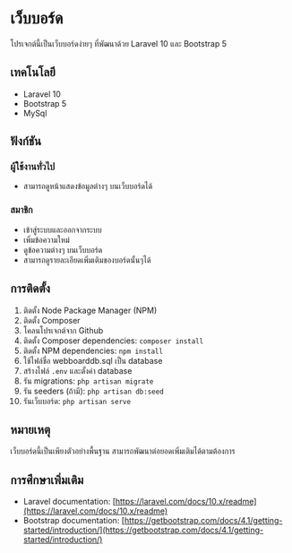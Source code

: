 # เว็บบอร์ด

โปรเจกต์นี้เป็นเว็บบอร์ดง่ายๆ ที่พัฒนาด้วย Laravel 10 และ Bootstrap 5

## เทคโนโลยี

- Laravel 10
- Bootstrap 5
- MySql

## ฟังก์ชัน

### ผู้ใช้งานทั่วไป
- สามารถดูหน้าแสดงข้อมูลต่างๆ บนเว็บบอร์ดได้

### สมาชิก
- เข้าสู่ระบบและออกจากระบบ
- เพิ่มข้อความใหม่
- ดูข้อความต่างๆ บนเว็บบอร์ด
- สามารถดูรายละเอียดเพิ่มเติมของบอร์ดนั้นๆได้

## การติดตั้ง

1. ติดตั้ง Node Package Manager (NPM)
2. ติดตั้ง Composer
3. โคลนโปรเจกต์จาก Github
4. ติดตั้ง Composer dependencies: `composer install`
5. ติดตั้ง NPM dependencies: `npm install`
6. ใช้ไฟล์ชื่อ webboarddb.sql เป็น database
7. สร้างไฟล์ `.env` และตั้งค่า database
8. รัน migrations: `php artisan migrate`
9. รัน seeders (ถ้ามี): `php artisan db:seed`
10. รันเว็บบอร์ด: `php artisan serve`

## หมายเหตุ

เว็บบอร์ดนี้เป็นเพียงตัวอย่างพื้นฐาน สามารถพัฒนาต่อยอดเพิ่มเติมได้ตามต้องการ

## การศึกษาเพิ่มเติม

- Laravel documentation: [https://laravel.com/docs/10.x/readme](https://laravel.com/docs/10.x/readme)
- Bootstrap documentation: [https://getbootstrap.com/docs/4.1/getting-started/introduction/](https://getbootstrap.com/docs/4.1/getting-started/introduction/)
